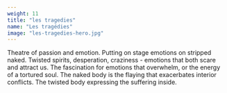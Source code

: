 ```yaml
---
weight: 11
title: "les tragedies"
name: "Les tragédies"
image: "les-tragedies-hero.jpg"
---
```


Theatre of passion and emotion.
Putting on stage emotions on stripped naked. Twisted spirits, desperation, craziness - emotions that both scare and attract us.
The fascination for emotions that overwhelm, or the energy of a tortured soul.
The naked body is the flaying that exacerbates interior conflicts. The twisted body expressing the suffering inside.
